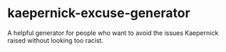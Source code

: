 # kaepernick-excuse-generator
A helpful generator for people who want to avoid the issues Kaepernick raised without looking too racist.

